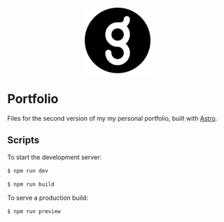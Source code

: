<p align="center">
  <img src=".github/logo.png" height="150">
</p>

# Portfolio

Files for the second version of my my personal portfolio, built with [Astro](https://astro.build/).

## Scripts

To start the development server:

```sh
$ npm run dev
```

```sh
$ npm run build
```

To serve a production build:

```sh
$ npm run preview
```
